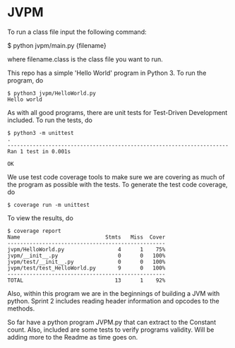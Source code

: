# JVPM
To run a class file input the following command:

$ python jvpm/main.py {filename}

where filename.class is the class file you want to run.


This repo has a simple 'Hello World' program in Python 3. To run the
program, do
```
$ python3 jvpm/HelloWorld.py
Hello world
```

As with all good programs, there are unit tests for Test-Driven Development
included. To run the tests, do
```
$ python3 -m unittest
.
----------------------------------------------------------------------
Ran 1 test in 0.001s

OK
```

We use test code coverage tools to make sure we are covering as much of the
program as possible with the tests. To generate the test code coverage, do
```
$ coverage run -m unittest
```

To view the results, do
```
$ coverage report
Name                           Stmts   Miss  Cover
--------------------------------------------------
jvpm/HelloWorld.py                 4      1    75%
jvpm/__init__.py                   0      0   100%
jvpm/test/__init__.py              0      0   100%
jvpm/test/test_HelloWorld.py       9      0   100%
--------------------------------------------------
TOTAL                             13      1    92%
```
Also, within this program we are in the beginnings of building a JVM with python. Sprint 2 includes reading header information and opcodes to the methods.

So far have a python program JVPM.py that can extract to the Constant count. Also, included are some tests to verify programs validity. Will be adding more to the Readme as time goes on.
